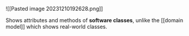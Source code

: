 ![[Pasted image 20231210192628.png]]

Shows attributes and methods of **software classes**, unlike the [[domain model]] which shows real-world classes. 